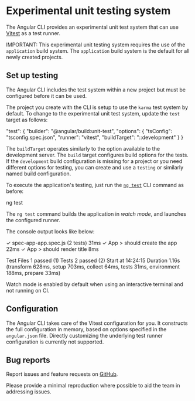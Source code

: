 # Experimental unit testing system

The Angular CLI provides an experimental unit test system that can use [Vitest](https://vitest.dev/) as a test runner.

IMPORTANT: This experimental unit testing system requires the use of the `application` build system.
The `application` build system is the default for all newly created projects.

## Set up testing

The Angular CLI includes the test system within a new project but must be configured before it can be used.

The project you create with the CLI is setup to use the `karma` test system by default.
To change to the experimental unit test system, update the `test` target as follows:

<docs-code language="json">
"test": {
  "builder": "@angular/build:unit-test",
  "options": {
    "tsConfig": "tsconfig.spec.json",
    "runner": "vitest",
    "buildTarget": "::development"
  }
}
</docs-code>

The `buildTarget` operates similarly to the option available to the development server.
The `build` target configures build options for the tests.
If the `development` build configuration is missing for a project or you need
different options for testing, you can create and use a `testing` or similarly named build configuration.

To execute the application's testing, just run the [`ng test`](cli/test) CLI command as before:

<docs-code language="shell">

ng test

</docs-code>

The `ng test` command builds the application in *watch mode*, and launches the configured runner.

The console output looks like below:

<docs-code language="shell">
 ✓ spec-app-app.spec.js (2 tests) 31ms
   ✓ App > should create the app 22ms
   ✓ App > should render title 8ms

 Test Files  1 passed (1)
      Tests  2 passed (2)
   Start at  14:24:15
   Duration  1.16s (transform 628ms, setup 703ms, collect 64ms, tests 31ms, environment 188ms, prepare 33ms)
</docs-code>

Watch mode is enabled by default when using an interactive terminal and not running on CI.

## Configuration

The Angular CLI takes care of the Vitest configuration for you. It constructs the full configuration in memory, based on options specified in the `angular.json` file.
Directly customizing the underlying test runner configuration is currently not supported.

## Bug reports

Report issues and feature requests on [GitHub](https://github.com/angular/angular-cli/issues).

Please provide a minimal reproduction where possible to aid the team in addressing issues.
